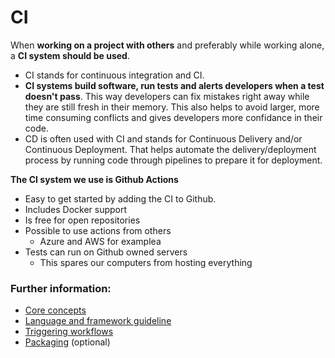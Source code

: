 # CI

When **working on a project with others** and preferably while working alone, a **CI system should be used**.
- CI stands for continuous integration and CI.
- **CI systems build software, run tests and alerts developers when a test doesn't pass**. This way developers can fix mistakes right away while they are still fresh in their memory. This also helps to avoid larger, more time consuming conflicts and gives developers more confidance in their code.
- CD is often used with CI and stands for Continuous Delivery and/or Continuous Deployment. That helps automate the delivery/deployment process by running code through pipelines to prepare it for deployment.

**The CI system we use is Github Actions**
- Easy to get started by adding the CI to Github.
- Includes Docker support
- Is free for open repositories
- Possible to use actions from others
  * Azure and AWS for examplea
- Tests can run on Github owned servers
  * This spares our computers from hosting everything 

### Further information:
- [Core concepts](https://help.github.com/en/actions/getting-started-with-github-actions/core-concepts-for-github-actions)
- [Language and framework guideline](https://help.github.com/en/actions/language-and-framework-guides) 
- [Triggering workflows](https://help.github.com/en/actions/reference/events-that-trigger-workflows)
- [Packaging](https://help.github.com/en/actions/publishing-packages-with-github-actions/about-packaging-with-github-actions) (optional)

